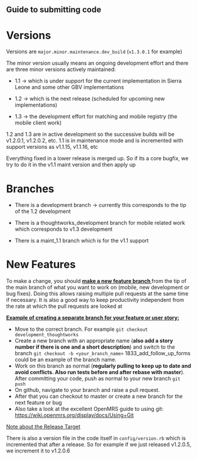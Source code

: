 ##  Guide to submitting code

#  Versions

Versions are `major.minor.maintenance.dev_build` (`v1.3.0.1` for example)

The minor version usually means an ongoing development effort and there are three minor versions actively maintained:

* 1.1 -> which is under support for the current implementation in Sierra Leone and some other GBV implementations

* 1.2 -> which is the next release (scheduled for upcoming new implementations)

* 1.3 -> the development effort for matching and mobile registry (the mobile client work)


1.2 and 1.3 are in active development so the successive builds will be v1.2.0.1, v1.2.0.2, etc. 1.1 is in maintenance mode and is incremented with support versions as v1.1.15, v1.1.16, etc

Everything fixed in a lower release is merged up. So if its a core bugfix, we try to do it in the v1.1 maint version and then apply up

#  Branches

* There is a development branch -> currently this corresponds to the tip of the 1.2 development

* There is a thoughtworks_development branch for mobile related work which corresponds to v1.3 development

* There is a maint_1.1 branch which is for the v1.1 support

# New Features

To make a change, you should <u><b> make a new feature branch </b></u>from the tip of the main branch of what you want to work on (mobile, new development or bug fixes). Doing this allows raising multiple pull requests at the same time if necessary. It is also a good way to keep productivity independent from the rate at which the pull requests are looked at

<u><b> Example of creating a separate branch for your feature or user story: </b></u>

* Move to the correct branch. For example `git checkout development_thoughtworks`
* Create a new branch with an appropriate name (<b>also add a story number if there is one and a short description</b>) and switch to the branch
`git checkout -b <your_branch_name>`
1833_add_follow_up_forms could be an example of the branch name.
* Work on this branch as normal (<b>regularly pulling to keep up to date and avoid conflicts. Also run tests before and after rebase with master</b>). After committing your code, push as normal to your new branch
`git push`
* On github, navigate to your branch and raise a pull request.
* After that you can checkout to master or create a new branch for the next feature or bug
* Also take a look at the excellent OpenMRS guide to using git: https://wiki.openmrs.org/display/docs/Using+Git


<u>Note about the Release Target</u>

There is also a version file in the code itself in `config/version.rb` which is incremented that after a release.
So for example if we just released v1.2.0.5, we increment it to v1.2.0.6
